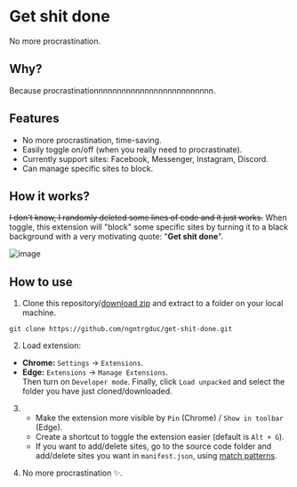 # Get shit done
No more procrastination.
## Why?
Because procrastinationnnnnnnnnnnnnnnnnnnnnnnnnn.

## Features
- No more procrastination, time-saving.
- Easily toggle on/off (when you really need to procrastinate).
- Currently support sites: Facebook, Messenger, Instagram, Discord.
- Can manage specific sites to block. 

## How it works?
~~I don't know, I randomly deleted some lines of code and it just works.~~ When toggle, this extension will "block" some specific sites by turning it to a black background with a very motivating quote: "**Get shit done**".

![image](https://user-images.githubusercontent.com/47920109/236664720-04f5349e-d478-4998-98b2-060b6a125c39.png)

## How to use
1. Clone this repository/[download zip](https://github.com/ngntrgduc/get-shit-done/archive/refs/heads/master.zip) and extract to a folder on your local machine. 
```git
git clone https://github.com/ngntrgduc/get-shit-done.git
```

2. Load extension:
- **Chrome:**  `Settings` -> `Extensions`.
- **Edge:**  `Extensions` -> `Manage Extensions`. \
Then turn on `Developer mode`. Finally, click `Load unpacked` and select the folder you have just cloned/downloaded.

3. - Make the extension more visible by `Pin` (Chrome) / `Show in toolbar` (Edge). 
   - Create a shortcut to toggle the extension easier (default is `Alt + G`).
   - If you want to add/delete sites, go to the source code folder and add/delete sites you want in `manifest.json`, using [match patterns](https://developer.chrome.com/docs/extensions/mv3/match_patterns/).

4. No more procrastination ✨. 
